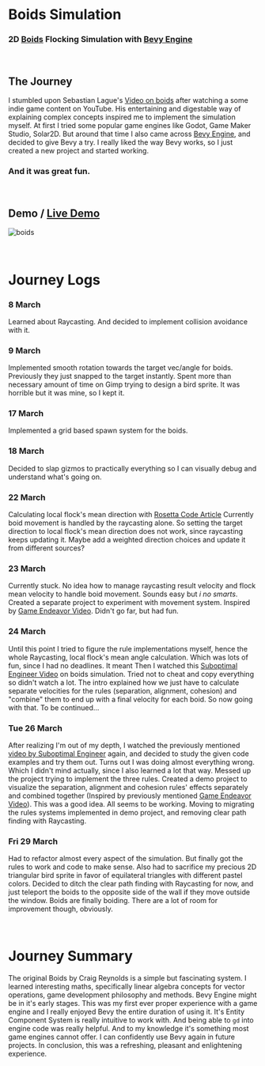# Boids Simulation
### 2D [Boids](https://en.wikipedia.org/wiki/Boids) Flocking Simulation with [Bevy Engine](https://bevyengine.org)

</br>

## The Journey
I stumbled upon Sebastian Lague's [Video on boids](https://www.youtube.com/watch?v=bqtqltqcQhw) after watching a some indie game content on YouTube.
His entertaining and digestable way of explaining complex concepts inspired me to implement the simulation myself.
At first I tried some popular game engines like Godot, Game Maker Studio, Solar2D. 
But around that time I also came across [Bevy Engine](https://bevyengine.org), and decided to give Bevy a try.
I really liked the way Bevy works, so I just created a new project and started working.

### And it was **great** fun.

</br>

## Demo / [Live Demo](https://kenalizadeh.github.io/boids_rs/)

![boids](https://github.com/kenalizadeh/boids_rs/assets/4370392/d4ab255b-4e0f-4d61-8dae-8a07c5ca6fc2)

</br>

# Journey Logs
### 8 March
Learned about Raycasting. And decided to implement collision avoidance with it.

### 9 March
Implemented smooth rotation towards the target vec/angle for boids. Previously they just snapped to the target instantly.
Spent more than necessary amount of time on Gimp trying to design a bird sprite. It was horrible but it was mine, so I kept it.

### 17 March
Implemented a grid based spawn system for the boids.

### 18 March
Decided to slap gizmos to practically everything so I can visually debug and understand what's going on.

### 22 March
Calculating local flock's mean direction with [Rosetta Code Article](https://rosettacode.org/wiki/Averages/Mean_angle)
Currently boid movement is handled by the raycasting alone. So setting the target direction to local flock's mean direction does not work, since raycasting keeps updating it. Maybe add a weighted direction choices and update it from different sources?

### 23 March
Currently stuck. No idea how to manage raycasting result velocity and flock mean velocity to handle boid movement. Sounds easy but *i no smarts*.
Created a separate project to experiment with movement system. Inspired by [Game Endeavor Video](https://www.youtube.com/watch?v=6BrZryMz-ac). Didn't go far, but had fun.

### 24 March
Until this point I tried to figure the rule implementations myself, hence the whole Raycasting, local flock's mean angle calculation. Which was lots of fun, since I had no deadlines. It meant 
Then I watched this [Suboptimal Engineer Video](https://www.youtube.com/watch?v=HzR-9tfOJQo) on boids simulation. Tried not to cheat and copy everything so didn't watch a lot. The intro explained how we just have to calculate separate velocities for the rules (separation, alignment, cohesion) and "combine" them to end up with a final velocity for each boid.
So now going with that. To be continued...

### Tue 26 March
After realizing I'm out of my depth, I watched the previously mentioned [video by Suboptimal Engineer](https://www.youtube.com/watch?v=HzR-9tfOJQo) again, and decided to study the given code examples and try them out.
Turns out I was doing almost everything wrong. Which I didn't mind actually, since I also learned a lot that way.
Messed up the project trying to implement the three rules.
Created a demo project to visualize the separation, alignment and cohesion rules' effects separately and combined together (Inspired by previously mentioned [Game Endeavor Video](https://www.youtube.com/watch?v=6BrZryMz-ac)). This was a good idea. All seems to be working.
Moving to migrating the rules systems implemented in demo project, and removing clear path finding with Raycasting.

### Fri 29 March
Had to refactor almost every aspect of the simulation. But finally got the rules to work and code to make sense.
Also had to sacrifice my precious 2D triangular bird sprite in favor of equilateral triangles with different pastel colors.
Decided to ditch the clear path finding with Raycasting for now, and just teleport the boids to the opposite side of the wall if they move outside the window.
Boids are finally boiding. There are a lot of room for improvement though, obviously.

</br>

# Journey Summary
The original Boids by Craig Reynolds is a simple but fascinating system.
I learned interesting maths, specifically linear algebra concepts for vector operations, game development philosophy and methods.
Bevy Engine might be in it's early stages.
This was my first ever proper experience with a game engine and I really enjoyed Bevy the entire duration of using it.
It's Entity Component System is really intuitive to work with.
And being able to `gd` into engine code was really helpful. And to my knowledge it's something most game engines cannot offer.
I can confidently use Bevy again in future projects.
In conclusion, this was a refreshing, pleasant and enlightening experience.
